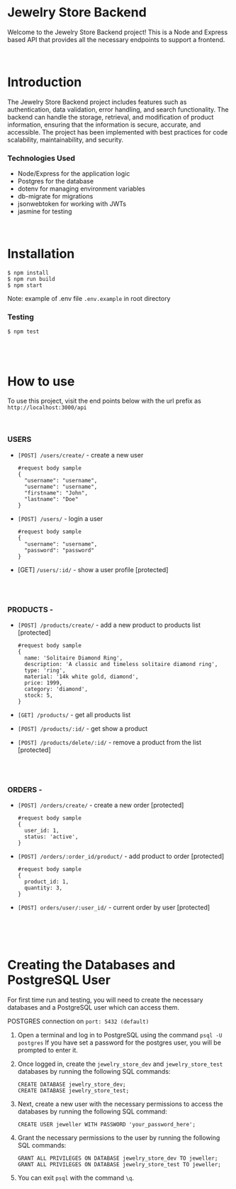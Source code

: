 # Jewelry Store Backend

Welcome to the Jewelry Store Backend project! This is a Node and Express based API that provides all the necessary endpoints to support a frontend.

<br>

# Introduction

The Jewelry Store Backend project includes features such as authentication, data validation, error handling, and search functionality. The backend can handle the storage, retrieval, and modification of product information, ensuring that the information is secure, accurate, and accessible. The project has been implemented with best practices for code scalability, maintainability, and security.

### Technologies Used

- Node/Express for the application logic
- Postgres for the database
- dotenv for managing environment variables
- db-migrate for migrations
- jsonwebtoken for working with JWTs
- jasmine for testing

<br>

# Installation

```
$ npm install
$ npm run build
$ npm start
```

Note: example of .env file ``.env.example`` in root directory

### Testing

```
$ npm test
```

<br>
<br>

# How to use

To use this project, visit the end points below with the url prefix as `http://localhost:3000/api`

<br>

### USERS

- `[POST] /users/create/` - create a new user

  ```
  #request body sample
  {
    "username": "username",
    "username": "username",
    "firstname": "John",
    "lastname": "Doe"
  }
  ```
- `[POST] /users/` - login a user

  ```
  #request body sample
  {
    "username": "username",
    "password": "password"
  }
  ```
- [GET] `/users/:id/` - show a user profile [protected]

<br>
<br>

### PRODUCTS -

- `[POST] /products/create/` - add a new product to products list [protected]

  ```
  #request body sample
  {
    name: 'Solitaire Diamond Ring',
    description: 'A classic and timeless solitaire diamond ring',
    type: 'ring',
    material: '14k white gold, diamond',
    price: 1999,
    category: 'diamond',
    stock: 5,
  }
  ```
- `[GET] /products/` - get all products list
- `[POST] /products/:id/` - get show a product
- `[POST] /products/delete/:id/` - remove a product from the list [protected]

<br>
<br>

### ORDERS -

- `[POST] /orders/create/` - create a new order [protected]

  ```
  #request body sample
  {
    user_id: 1,
    status: 'active',
  }
  ```
- `[POST] /orders/:order_id/product/` - add product to order [protected]

  ```
  #request body sample
  {
    product_id: 1,
    quantity: 3,
  }
  ```
- `[POST] orders/user/:user_id/` - current order by user [protected]

<br>
<br>
<br>

# Creating the Databases and PostgreSQL User

For first time run and testing, you will need to create the necessary databases and a PostgreSQL user which can access them.

POSTGRES connection on `port: 5432 (default)`

1. Open a terminal and log in to PostgreSQL using the command
   ``psql -U postgres``
   If you have set a password for the postgres user, you will be prompted to enter it.
2. Once logged in, create the `jewelry_store_dev` and `jewelry_store_test` databases by running the following SQL commands:

   ```
   CREATE DATABASE jewelry_store_dev;
   CREATE DATABASE jewelry_store_test;
   ```
3. Next, create a new user with the necessary permissions to access the databases by running the following SQL command:

   ```
   CREATE USER jeweller WITH PASSWORD 'your_password_here';
   ```
4. Grant the necessary permissions to the user by running the following SQL commands:

   ```
   GRANT ALL PRIVILEGES ON DATABASE jewelry_store_dev TO jeweller;
   GRANT ALL PRIVILEGES ON DATABASE jewelry_store_test TO jeweller;
   ```
5. You can exit `psql` with the command `\q`.


<br>
<br>